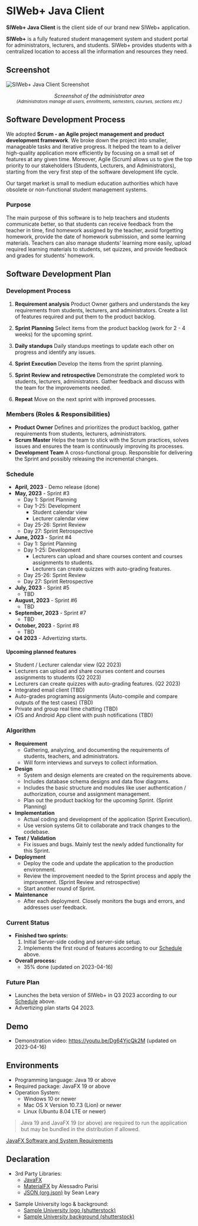 # SIWeb+ Java Client
**SIWeb+ Java Client** is the client side of our brand new SIWeb+ application.

**SIWeb+** is a fully featured student management system and student portal for administrators, lecturers, and students. SIWeb+ provides students with a centralized location to access all the information and resources they need.

## Screenshot
![SIWeb+ Java Client Screenshot](https://static.legendarytechnology.net/doc/others/siwebplus.png)
*<p style="text-align: center;">Screenshot of the administrator area<br><small>(Administrators manage all users, enrollments, semesters, courses, sections etc.)</small></p>*
## Software Development Process
We adopted **Scrum - an Agile project management and product development framework**. We broke down the project into smaller, manageable tasks and iterative progress. It helped the team to a deliver high-quality application more efficiently by focusing on a small set of features at any given time. Moreover, Agile (Scrum) allows us to give the top priority to our stakeholders (Students, Lecturers, and Administrators), starting from the very first step of the software development life cycle.

Our target market is small to medium education authorities which have obsolete or non-functional student management systems.

### Purpose
The main purpose of this software is to help teachers and students communicate better, so that students can receive feedback from the teacher in time, find homework assigned by the teacher, avoid forgetting homework, provide the date of homework submission, and some learning materials. Teachers can also manage students' learning more easily, upload required learning materials to students, set quizzes, and provide feedback and grades for students' homework.

## Software Development Plan

### Development Process

1. **Requirement analysis**
Product Owner gathers and understands the key requirements from students, lecturers, and administrators. Create a list of features required and put them to the product backlog.

2. **Sprint Planning**
Select items from the product backlog (work for 2 - 4 weeks) for the upcoming sprint. 

3. **Daily standups**
Daily standups meetings to update each other on progress and identify any issues.

4. **Sprint Execution**
Develop the items from the sprint planning.

5. **Sprint Review and retrospective**
Demonstrate the completed work to students, lecturers, administrators. Gather feedback and discuss with the team for the improvements needed.

6. **Repeat**
Move on the next sprint with improved processes.

### Members (Roles & Responsibilities)
- **Product Owner**
Defines and prioritizes the product backlog, gather requirements from students, lecturers, administrators.
- **Scrum Master**
Helps the team to stick with the Scrum practices, solves issues and ensures the team is continuously improving its processes.
- **Development Team**
A cross-functional group. Responsible for delivering the Sprint and possibly releasing the incremental changes.

### <a id="Schedule"></a>Schedule
- **April, 2023** - Demo release (done)
- **May, 2023** - Sprint #3
    - Day 1: Sprint Planning
    - Day 1-25: Development
        - Student calendar view
        - Lecturer calendar view
    - Day 25-26: Sprint Review
    - Day 27: Sprint Retrospective
- **June, 2023** - Sprint #4
    - Day 1: Sprint Planning
    - Day 1-25: Development
        - Lecturers can upload and share courses content and courses assignments to students.
        - Lecturers can create quizzes with auto-grading features.
    - Day 25-26: Sprint Review
    - Day 27: Sprint Retrospective
- **July, 2023** - Sprint #5
    - TBD
- **August, 2023** - Sprint #6
    - TBD
- **September, 2023** - Sprint #7
    - TBD
- **October, 2023** - Sprint #8
    - TBD
- **Q4 2023** - Advertizing starts.

#### Upcoming planned features
- Student / Lecturer calendar view (Q2 2023)
- Lecturers can upload and share courses content and courses assignments to students (Q2 2023)
- Lecturers can create quizzes with auto-grading features. (Q2 2023)
- Integrated email client (TBD)
- Auto-grades programing assignments (Auto-compile and compare outputs of the test cases) (TBD)
- Private and group real time chatting (TBD)
- iOS and Android App client with push notifications (TBD)

### Algorithm
- **Requirement**
    - Gathering, analyzing, and documenting the requirements of students, teachers, and administrators.
    - Will form interviews and surveys to collect information.
- **Design**
    - System and design elements are created on the requirements above.
    - Includes database schema designs and data flow diagrams.
    - Includes the basic structure and modules like user authentication / authorization, course and assignment management.
    - Plan out the product backlog for the upcoming Sprint. (Sprint Planning)
- **Implementation**
    - Actual coding and development of the application (Sprint Execution).
    - Use version systems Git to collaborate and track changes to the codebase.
- **Test / Validation**
    - Fix issues and bugs. Mainly test the newly added functionality for this Sprint.
- **Deployment**
    - Deploy the code and update the application to the production environment.
    - Review the improvement needed to the Sprint process and apply the improvement. (Sprint Review and retrospective)
    - Start another round of Sprint.
- **Maintenance**
    - After each deployment. Closely monitors the bugs and errors, and addresses user feedback.

### Current Status
- **Finished two sprints:**
    1. Initial Server-side coding and server-side setup.
    2. Implements the first round of features according to our [Schedule](#Schedule) above.
- **Overall process:**
    - 35% done (updated on 2023-04-16)

### Future Plan
- Launches the beta version of SIWeb+ in Q3 2023 according to our [Schedule](#Schedule) above.
- Advertizing plan starts Q4 2023.

## Demo
- Demonstration video: https://youtu.be/Dg64YjcQk2M (updated on 2023-04-16)

## Environments
- Programming language: Java 19 or above
- Required package: JavaFX 19 or above
- Operation System: 
    - Windows 10 or newer
    - Mac OS X Version 10.7.3 (Lion) or newer
    - Linux (Ubuntu 8.04 LTE or newer)
> Java 19 and JavaFX 19 (or above) are required to run the application but may be bundled in the distribution if allowed.

[JavaFX Software and System Requirements](https://www.oracle.com/java/technologies/javafx/system-requirements.html)

## Declaration
- 3rd Party Libraries:
    - [JavaFX](https://openjfx.io/)
    - [MaterialFX](https://github.com/palexdev/MaterialFX) by Alessadro Parisi
    - [JSON (org.json)](https://github.com/stleary/JSON-java) by Sean Leary
>
- Sample University logo & background:
    - [Sample University logo (shutterstock)](https://www.shutterstock.com/image-vector/university-academy-school-course-logo-design-1594746943)
    - [Sample University background (shutterstock)](https://www.shutterstock.com/image-photo/college-campus-spring-131270519)

